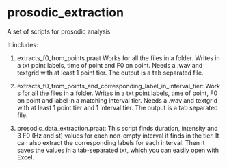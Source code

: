 # prosodic_extraction
A set of scripts for prosodic analysis

It includes:

1. extracts_f0_from_points.praat Works for all the files in a folder. Writes in a txt point labels, time of point and F0 on point.&nbsp;Needs a .wav and textgrid with at least 1 point tier. The output is a tab separated file.

2. extracts_f0_from_points_and_corresponding_label_in_interval_tier</a>:&nbsp;Works for all the files in a folder. Writes in a txt point labels, time of point,&nbsp;F0 on point and label in a matching interval tier.&nbsp;Needs a .wav and textgrid with at least 1 point tier and 1 interval tier. The output is a tab separated file.

3. prosodic_data_extraction.praat: This script finds duration, intensity and 3 F0 (Hz and st) values for each non-empty interval it finds in the tier. It can also extract the corresponding labels for each interval. Then it saves the values in a tab-separated txt, which you can easily open with Excel.
